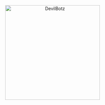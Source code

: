 <div align="center">
<img src="https://i.ibb.co/R2jYFhc/442757cb859d28f896389b76fff1d758.gif" alt="DevilBotz" width="300" />


